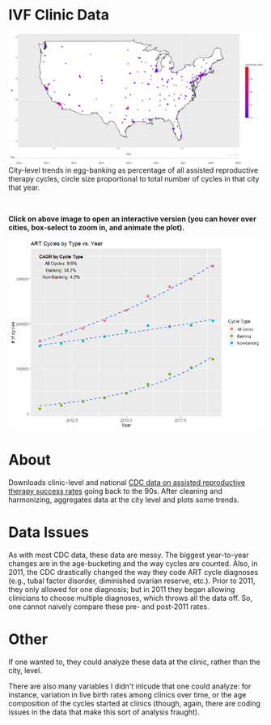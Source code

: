 # IVF Clinic Data

<a href="https://developbio.github.io/reprotech/"><img src="banking_map_static.PNG"></a>
City-level trends in egg-banking as percentage of all assisted reproductive therapy cycles, circle size proportional to total number of cycles in that city that year.

&nbsp;

**Click on above image to open an interactive version (you can hover over cities, box-select to zoom in, and animate the plot).**

<img src=cycle_by_type_vs_year.png>

# About
Downloads clinic-level and national [CDC data on assisted reproductive therapy success rates](https://www.cdc.gov/art/artdata/index.html) going back to the 90s. After cleaning and harmonizing, aggregates data at the city level and plots some trends. 

# Data Issues
As with most CDC data, these data are messy. The biggest year-to-year changes are in the age-bucketing and the way cycles are counted. Also, in 2011, the CDC drastically changed the way they code ART cycle diagnoses (e.g., tubal factor disorder, diminished ovarian reserve, etc.). Prior to 2011, they only allowed for one diagnosis; but in 2011 they began allowing clinicians to choose multiple diagnoses, which throws all the data off. So, one cannot naively compare these pre- and post-2011 rates.

# Other
If one wanted to, they could analyze these data at the clinic, rather than the city, level. 

There are also many variables I didn't inlcude that one could analyze: for instance, variation in live birth rates among clinics over time, or the age composition of the cycles started at clinics (though, again, there are coding issues in the data that make this sort of analysis fraught). 
